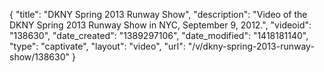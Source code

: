 {
    "title": "DKNY Spring 2013 Runway Show",
    "description": "Video of the DKNY Spring 2013 Runway Show in NYC, September 9, 2012.",
    "videoid": "138630",
    "date_created": "1389297106",
    "date_modified": "1418181140",
    "type": "captivate",
    "layout": "video",
    "url": "\/v\/dkny-spring-2013-runway-show\/138630"
}